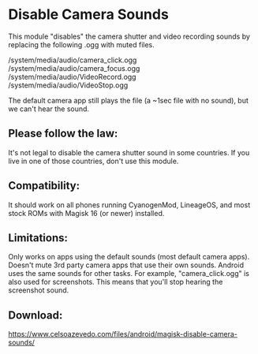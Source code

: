 # Disable Camera Sounds
This module "disables" the camera shutter and video recording sounds by replacing the following .ogg with muted files.

/system/media/audio/camera_click.ogg
/system/media/audio/camera_focus.ogg
/system/media/audio/VideoRecord.ogg
/system/media/audio/VideoStop.ogg

The default camera app still plays the file (a ~1sec file with no sound), but we can't hear the sound.

## Please follow the law:
It's not legal to disable the camera shutter sound in some countries. If you live in one of those countries, don't use this module.

## Compatibility:
It should work on all phones running CyanogenMod, LineageOS, and most stock ROMs with Magisk 16 (or newer) installed.

## Limitations:
Only works on apps using the default sounds (most default camera apps). Doesn't mute 3rd party camera apps that use their own sounds.
Android uses the same sounds for other tasks. For example, "camera_click.ogg" is also used for screenshots. This means that you'll stop hearing the screenshot sound.

## Download:
https://www.celsoazevedo.com/files/android/magisk-disable-camera-sounds/